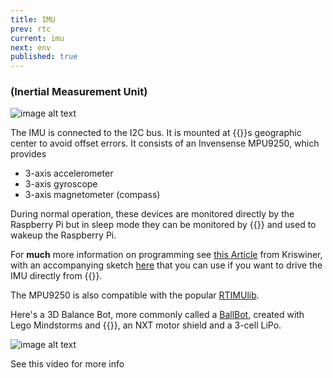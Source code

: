 ```yaml
---
title: IMU
prev: rtc
current: imu
next: env
published: true
---
```




### (Inertial Measurement Unit)  

![image alt text](/media/mpu9250.jpg)

The IMU is connected to the I2C bus. It is mounted at {{<ardhat>}}s  geographic center to avoid offset errors. It consists of an Invensense MPU9250, which provides

* 3-axis accelerometer
* 3-axis gyroscope
* 3-axis magnetometer (compass) 

 During normal operation, these devices are monitored directly by the Raspberry Pi  but in sleep mode they can be monitored by {{<ardhat>}} and used to wakeup the Raspberry Pi. 

 For **much** more information on programming see [this Article](https://github.com/Ardhat/MPU-9250) from Kriswiner, with an accompanying sketch [here](https://github.com/Ardhat/MPU-9250) that you can use if you want to drive the IMU directly from {{<ardhat>}}.

 The MPU9250 is also compatible with the popular [RTIMUlib](https://github.com/richards-tech/RTIMULib-Arduino).
 
Here's a 3D Balance Bot, more commonly called a [BallBot](https://en.wikipedia.org/wiki/Ballbot), created with Lego Mindstorms and {{<ardhat>}},  an NXT motor shield and a 3-cell LiPo.

 ![image alt text](/media/balbot.jpg)

See this video for more info  

<div class=video-container>
<iframe height="0" src="https://www.youtube.com/embed/f8jxGsg3p0Y" frameborder="0" allowfullscreen></iframe>
</div>
